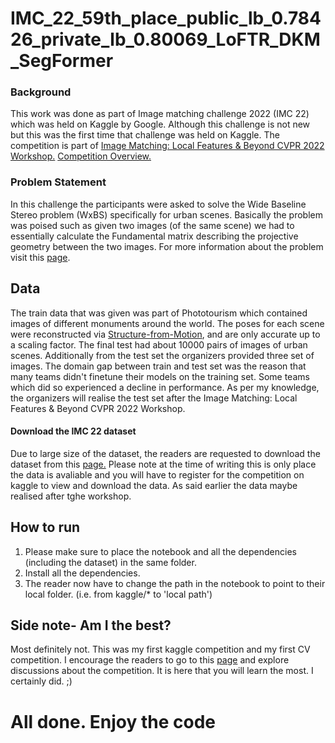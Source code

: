 # IMC_22_59th_place_public_lb_0.78426_private_lb_0.80069_LoFTR_DKM_SegFormer

### Background
This work was done as part of Image matching challenge 2022 (IMC 22) which was held on Kaggle by Google. 
Although this challenge is not new but this was the first time that challenge was held on Kaggle. 
The competition is part of [Image Matching: Local Features & Beyond
CVPR 2022 Workshop.](https://image-matching-workshop.github.io/)
[Competition Overview.](https://www.kaggle.com/competitions/image-matching-challenge-2022/overview) 


### Problem Statement
In this challenge the participants were asked to solve the Wide Baseline Stereo problem (WxBS) specifically for urban scenes.
Basically the problem was poised such as given two images (of the same scene) we had to essentially calculate the Fundamental matrix 
describing the projective geometry between the two images.
For more information about the problem visit this [page](https://www.kaggle.com/competitions/image-matching-challenge-2022/overview/problem-definition).

## Data
The train data that was given was part of Phototourism which contained images of different monuments around the world. 
The poses for each scene were reconstructed via [Structure-from-Motion](https://en.wikipedia.org/wiki/Structure_from_motion), and are only accurate up to a scaling factor. 
The final test had about 10000 pairs of images of urban scenes.
Additionally from the test set the organizers provided three set of images. 
The domain gap between train and test set was the reason that many teams didn't finetune their models on the training set.
Some teams which did so experienced a decline in performance. 
As per my knowledge, the organizers will realise the test set after the Image Matching: Local Features & Beyond
CVPR 2022 Workshop.

#### Download the IMC 22 dataset
Due to large size of the dataset, the readers are requested to download the dataset from this [page.](https://www.kaggle.com/competitions/image-matching-challenge-2022/data)
Please note at the time of writing this is only place the data is avaliable and you will have to register for the competition on kaggle to view and download the data. As
said earlier the data maybe realised after tghe workshop.

## How to run
1. Please make sure to place the notebook and all the dependencies (including the dataset) in the same folder.
2. Install all the dependencies.
3. The reader now have to change the path in the notebook to point to their local folder. (i.e. from kaggle/* to 'local path')

## Side note- Am I the best?
Most definitely not. This was my first kaggle competition and my first CV competition. I encourage the readers
to go to this [page](https://www.kaggle.com/competitions/image-matching-challenge-2022/discussion?sort=published) and explore discussions about the competition. It is here that you will learn the most. I certainly did. ;) 

# All done. Enjoy the code

